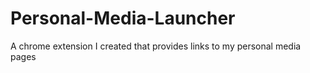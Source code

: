 # Personal-Media-Launcher
A chrome extension I created that provides links to my personal media pages
